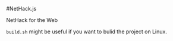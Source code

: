#NetHack.js

NetHack for the Web

`build.sh` might be useful if you want to bulid the project on Linux.
